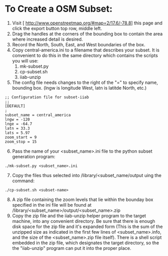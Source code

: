 # To Create a OSM Subset:
1. Visit [ http://www.openstreetmap.org/#map=2/17.6/-78.8] this page and click the export button top row, middle left.
1. Drag the handles at the corners of the bounding box to contain the area where increased detail is desired.
1. Record the North, South, East, and West boundaries of the box.
1. Copy central-america.ini to a filename that describes your subset. It is convenient to do this in the same directory which contains the scripts you will use:
     1. mk-subset.py
     1. cp-subset.sh
     1. iiab-unzip
1. The config file needs changes to the right of the "=" to specify name, bounding box. (lngw is longitude West, latn is latitde North, etc.)
~~~
;; Configuration file for subset-iiab
;;
[DEFAULT]
;
subset_name = central_america
lngw = -120
lnge = -64.7
latn = 33.3
lats = 5.97
zoom_start = 9
zoom_stop = 15
~~~
6. Pass the name of your <subset_name>.ini file to the python subset generation program:
~~~ 
./mk-subset.py <subset_name>.ini
~~~
7. Copy the files thus selected into /library/<subset_name/output uing the command:
~~~
./cp-subset.sh <subset-name>
~~~
8. A zip file containing the zoom levels that lie within the bounday box specified in the ini file will be found at /library/<subset_name>/output/<subset_name>.zip
9. Copy the zip file and the iiab-unzip helper program to the target machine, into any convenient directory. Be sure that there is enough disk space for the zip file and it's expanded form (This is the sum of the unzipped size as indicated in the first few lines of <subset_name>.info, and the size of the <subset_name>.zip file itself).
There is a shell script embedded in the zip file, which designates the target directory, so the the "iiab-unzip" program can put it into the proper place.

